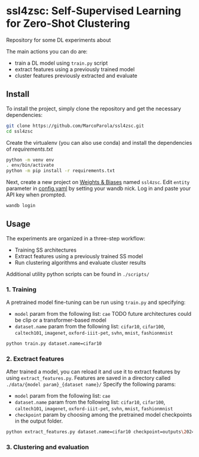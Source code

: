 # **ssl4zsc**: Self-Supervised Learning for Zero-Shot Clustering  

Repository for some DL experiments about  

The main actions you can do are:
- train a DL model using `train.py` script
- extract features using a previously trained model
- cluster features previously extracted and evaluate  

## Install

To install the project, simply clone the repository and get the necessary dependencies:
```sh
git clone https://github.com/MarcoParola/ssl4zsc.git
cd ssl4zsc
```

Create the virtualenv (you can also use conda) and install the dependencies of *requirements.txt*

```bash
python -m venv env
. env/bin/activate
python -m pip install -r requirements.txt
```

Next, create a new project on [Weights & Biases](https://wandb.ai/site) named `ssl4zsc`. Edit `entity` parameter in [config.yaml](https://github.com/MarcoParola/ssl4zsc/blob/main/config/config.yaml) by setting your wandb nick. Log in and paste your API key when prompted.
```sh
wandb login 
```

## Usage

The experiments are organized in a three-step workflow:
- Training SS architectures
- Extract features using a previously trained SS model
- Run clustering algorithms and evaluate cluster results

Additional utility python scripts can be found in `./scripts/`


### 1. Training
A pretrained model fine-tuning can be run using `train.py` and specifying:
- `model` param from the following list: `cae` TODO future architectures could be clip or a transformer-based model
- `dataset.name` param from the following list: `cifar10`, `cifar100`, `caltech101`, `imagenet`, `oxford-iiit-pet`, `svhn`, `mnist`, `fashionmnist`
 

```sh
python train.py dataset.name=cifar10
```

### 2. Exctract features
After trained a model, you can reload it and use it to extract features by using `extract_features.py`. 
Features are saved in a directory called `./data/{model param}_{dataset name}/`
Specify the following params:
- `model` param from the following list: `cae`
- `dataset.name` param from the following list: `cifar10`, `cifar100`, `caltech101`, `imagenet`, `oxford-iiit-pet`, `svhn`, `mnist`, `fashionmnist`
- `checkpoint` param by choosing among the pretrained model checkpoints in the output folder. 



```sh
python extract_features.py dataset.name=cifar10 checkpoint=outputs\2024-05-21\11-28-22\lightning_logs\8315z0fs\checkpoints\epoch\=19-step\=25000.ckpt
```

### 3. Clustering and evaluation
